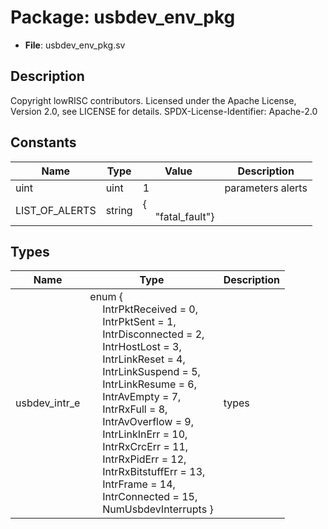 # Package: usbdev_env_pkg

- **File**: usbdev_env_pkg.sv
## Description

 Copyright lowRISC contributors.
 Licensed under the Apache License, Version 2.0, see LICENSE for details.
 SPDX-License-Identifier: Apache-2.0


## Constants

| Name           | Type   | Value                                               | Description          |
| -------------- | ------ | --------------------------------------------------- | -------------------- |
| uint           | uint   | 1                                                   |  parameters  alerts  |
| LIST_OF_ALERTS | string | {<br><span style="padding-left:20px">"fatal_fault"} |                      |
## Types

| Name          | Type                                                                                                                                                                                                                                                                                                                                                                                                                                                                                                                                                                                                                                                                                                                                                                                                                                                                                                                                                                                                                                                        | Description |
| ------------- | ----------------------------------------------------------------------------------------------------------------------------------------------------------------------------------------------------------------------------------------------------------------------------------------------------------------------------------------------------------------------------------------------------------------------------------------------------------------------------------------------------------------------------------------------------------------------------------------------------------------------------------------------------------------------------------------------------------------------------------------------------------------------------------------------------------------------------------------------------------------------------------------------------------------------------------------------------------------------------------------------------------------------------------------------------------- | ----------- |
| usbdev_intr_e | enum {<br><span style="padding-left:20px">     IntrPktReceived = 0,<br><span style="padding-left:20px">     IntrPktSent = 1,<br><span style="padding-left:20px">     IntrDisconnected = 2,<br><span style="padding-left:20px">     IntrHostLost = 3,<br><span style="padding-left:20px">     IntrLinkReset = 4,<br><span style="padding-left:20px">     IntrLinkSuspend = 5,<br><span style="padding-left:20px">     IntrLinkResume = 6,<br><span style="padding-left:20px">     IntrAvEmpty = 7,<br><span style="padding-left:20px">     IntrRxFull = 8,<br><span style="padding-left:20px">     IntrAvOverflow = 9,<br><span style="padding-left:20px">     IntrLinkInErr = 10,<br><span style="padding-left:20px">     IntrRxCrcErr = 11,<br><span style="padding-left:20px">     IntrRxPidErr = 12,<br><span style="padding-left:20px">     IntrRxBitstuffErr = 13,<br><span style="padding-left:20px">     IntrFrame = 14,<br><span style="padding-left:20px">     IntrConnected = 15,<br><span style="padding-left:20px">     NumUsbdevInterrupts   } |  types      |

